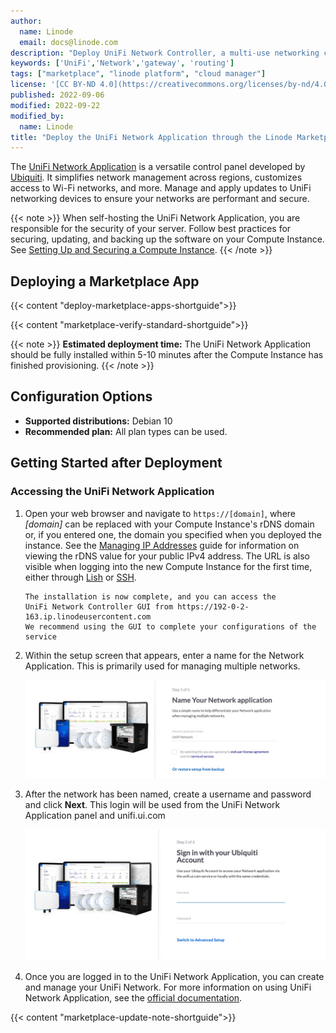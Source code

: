 ```yaml
---
author:
  name: Linode
  email: docs@linode.com
description: "Deploy UniFi Network Controller, a multi-use networking control panel with a powerful application suite designed to optimize home and business networks with ease, on a Linode Compute Instance."
keywords: ['UniFi','Network','gateway', 'routing']
tags: ["marketplace", "linode platform", "cloud manager"]
license: '[CC BY-ND 4.0](https://creativecommons.org/licenses/by-nd/4.0)'
published: 2022-09-06
modified: 2022-09-22
modified_by:
  name: Linode
title: "Deploy the UniFi Network Application through the Linode Marketplace"
---
```


The [UniFi Network Application](https://help.ui.com/hc/en-us/articles/1500012237441-UniFi-Network-Use-the-UniFi-Network-Application) is a versatile control panel developed by [Ubiquiti](https://www.ui.com/). It simplifies network management across regions, customizes access to Wi-Fi networks, and more. Manage and apply updates to UniFi networking devices to ensure your networks are performant and secure.

{{< note >}}
When self-hosting the UniFi Network Application, you are responsible for the security of your server. Follow best practices for securing, updating, and backing up the software on your Compute Instance. See [Setting Up and Securing a Compute Instance](/docs/guides/set-up-and-secure/).
{{< /note >}}

## Deploying a Marketplace App

{{< content "deploy-marketplace-apps-shortguide">}}

{{< content "marketplace-verify-standard-shortguide">}}

{{< note >}}
**Estimated deployment time:** The UniFi Network Application should be fully installed within 5-10 minutes after the Compute Instance has finished provisioning.
{{< /note >}}

## Configuration Options

- **Supported distributions:** Debian 10
- **Recommended plan:** All plan types can be used.

## Getting Started after Deployment

### Accessing the UniFi Network Application

1. Open your web browser and navigate to `https://[domain]`, where *[domain]* can be replaced with your Compute Instance's rDNS domain or, if you entered one, the domain you specified when you deployed the instance. See the [Managing IP Addresses](/docs/guides/managing-ip-addresses/) guide for information on viewing the rDNS value for your public IPv4 address. The URL is also visible when logging into the new Compute Instance for the first time, either through [Lish](/docs/guides/lish/) or [SSH](/docs/guides/set-up-and-secure/#connect-to-the-instance).

    ```output
    The installation is now complete, and you can access the
    UniFi Network Controller GUI from https://192-0-2-163.ip.linodeusercontent.com
    We recommend using the GUI to complete your configurations of the service
    ```

2. Within the setup screen that appears, enter a name for the Network Application. This is primarily used for managing multiple networks.

    ![Screenshot of the UniFi Network name page](UniFi-network-name.png)

3. After the network has been named, create a username and password and click **Next**. This login will be used from the UniFi Network Application panel and unifi.ui.com

    ![Screenshot of the Ubiquiti Account page](UniFi-account-login.jpg)

4. Once you are logged in to the UniFi Network Application, you can create and manage your UniFi Network. For more information on using UniFi Network Application, see the [official documentation](https://help.ui.com/hc/en-us/articles/1500012237441-UniFi-Network-Use-the-UniFi-Network-Application).

{{< content "marketplace-update-note-shortguide">}}